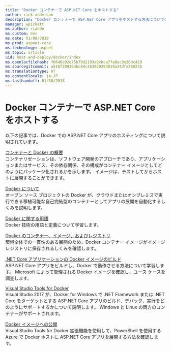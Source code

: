 ```yaml
---
title: "Docker コンテナーで ASP.NET Core をホストする"
author: rick-anderson
description: "Docker コンテナーで ASP.NET Core アプリをホストする方法についてのリソースへのリンクを検出します。"
manager: wpickett
ms.author: riande
ms.custom: mvc
ms.date: 01/08/2018
ms.prod: aspnet-core
ms.technology: aspnet
ms.topic: article
uid: host-and-deploy/docker/index
ms.openlocfilehash: f6646a92e75b79d2193e9cbca7fa8ac8e26dc429
ms.sourcegitcommit: a510f38930abc84c4b302029d019a34dfe76823b
ms.translationtype: HT
ms.contentlocale: ja-JP
ms.lasthandoff: 01/30/2018
---
```

# <a name="host-aspnet-core-in-docker-containers"></a>Docker コンテナーで ASP.NET Core をホストする

以下の記事では、Docker での ASP.NET Core アプリのホスティングについて説明されています。

[コンテナーと Docker の概要](/dotnet/standard/microservices-architecture/container-docker-introduction/index)  
コンテナリゼーションは、ソフトウェア開発のアプローチであり、アプリケーションまたはサービス、その依存関係、その構成がコンテナー イメージとしてどのようにパッケージ化されるかを示します。 イメージは、テストしてからホストに展開することができます。

[Docker について](/dotnet/standard/microservices-architecture/container-docker-introduction/docker-defined)  
オープン ソース プロジェクトの Docker が、クラウドまたはオンプレミスで実行できる移植可能な自己完結型のコンテナーとしてアプリの展開を自動化するしくみを説明します。

[Docker に関する用語](/dotnet/standard/microservices-architecture/container-docker-introduction/docker-terminology)  
Docker 技術の用語と定義について学習します。

[Docker のコンテナー、イメージ、およびレジストリ](/dotnet/standard/microservices-architecture/container-docker-introduction/docker-containers-images-registries)  
環境全体での一貫性のある展開のため、Docker コンテナー イメージがイメージ レジストリに保存されるしくみを確認します。

[.NET Core アプリケーションの Docker イメージのビルド](/dotnet/articles/core/docker/building-net-docker-images)  
ASP.NET Core アプリをビルドし、Docker で動作させる方法について学習します。 Microsoft によって管理される Docker イメージを確認し、ユース ケースを調査します。

[Visual Studio Tools for Docker](xref:host-and-deploy/docker/visual-studio-tools-for-docker)  
Visual Studio 2017 が、Docker for Windows で .NET Framework または .NET Core をターゲットとする ASP.NET Core アプリのビルド、デバッグ、実行をどのようにサポートするかについて説明します。 Windows と Linux の両方のコンテナーがサポートされます。

[Docker イメージへの公開](/azure/vs-azure-tools-docker-hosting-web-apps-in-docker)  
Visual Studio Tools for Docker 拡張機能を使用して、PowerShell を使用する Azure で Docker ホストに ASP.NET Core アプリを展開する方法を確認します。
